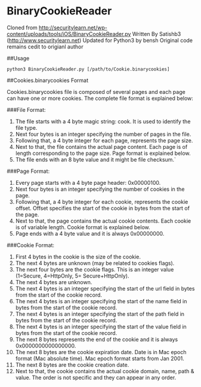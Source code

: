# BinaryCookieReader

Cloned from http://securitylearn.net/wp-content/uploads/tools/iOS/BinaryCookieReader.py
Written By Satishb3 (http://www.securitylearn.net)
Updated for Python3 by bensh 
Original code remains cedit to origianl author

##Usage

`
python3 BinaryCookieReader.py [/path/to/Cookie.binarycookies]
`

##Cookies.binarycookies Format

Cookies.binarycookies file is composed of several pages and each page can have one or more cookies. The complete file format is explained below:

###File Format:
1. The file starts with a 4 byte magic string: cook. It is used to identify the file type.
2. Next four bytes is an integer specifying the number of pages in the file.
3. Following that, a 4 byte integer for each page, represents the page size.
4. Next to that, the file contains the actual page content. Each page is of length corresponding to the page size. Page format is explained below.
5. The file ends with an 8 byte value and it might be file checksum.`


###Page Format:
1. Every page starts with a 4 byte page header: 0x00000100.
2. Next four bytes is an integer specifying the number of cookies in the page.
3. Following that, a 4 byte integer for each cookie, represents the cookie offset. Offset specifies the start of the cookie in bytes from the start of the page.
4. Next to that, the page contains the actual cookie contents. Each cookie is of variable length. Cookie format is explained below.
5. Page ends with a 4 byte value and it is always 0x00000000.

###Cookie Format:
1. First 4 bytes in the cookie is the size of the cookie.
2. The next 4 bytes are unknown (may be related to cookies flags).
3. The next four bytes are the cookie flags. This is an integer value (1=Secure, 4=HttpOnly, 5= Secure+HttpOnly).
4. The next 4 bytes are unknown.
5. The next 4 bytes is an integer specifying the start of the url field in bytes from the start of the cookie record.
6. The next 4 bytes is an integer specifying the start of the name field in bytes from the start of the cookie record.
7. The next 4 bytes is an integer specifying the start of the path field in bytes from the start of the cookie record.
8. The next 4 bytes is an integer specifying the start of the value field in bytes from the start of the cookie record.
9. The next 8 bytes represents the end of the cookie and it is always 0x0000000000000000.
10. The next 8 bytes are the cookie expiration date. Date is in Mac epoch format (Mac absolute time). Mac epoch format starts from Jan 2001.
11. The next 8 bytes are the cookie creation date.
12. Next to that, the cookie contains the actual cookie domain, name, path & value. The order is not specific and they can appear in any order.
